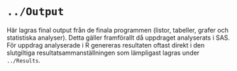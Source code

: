 # `../Output`

Här lagras final output från de finala programmen (listor, tabeller, grafer
och statistiska analyser). Detta gäller framförallt då uppdraget analyserats i SAS.
För uppdrag analyserade i R genereras resultaten oftast direkt i den slutgiltiga
resultatsammanställningen som lämpligast lagras under `../Results`.

